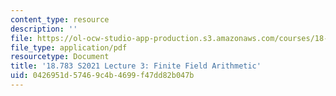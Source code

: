 ```yaml
---
content_type: resource
description: ''
file: https://ol-ocw-studio-app-production.s3.amazonaws.com/courses/18-783-elliptic-curves-spring-2021/0426951d57469c4b4699f47dd82b047b_MIT18_783S21_Slides3.pdf
file_type: application/pdf
resourcetype: Document
title: '18.783 S2021 Lecture 3: Finite Field Arithmetic'
uid: 0426951d-5746-9c4b-4699-f47dd82b047b
---
```

